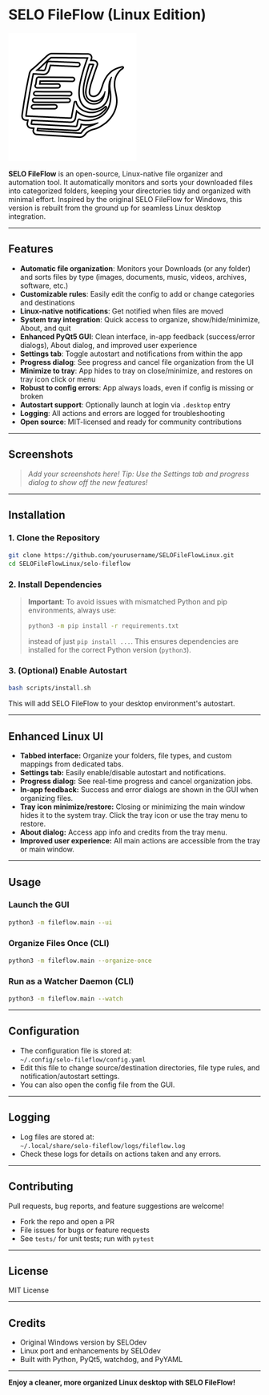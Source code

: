 # SELO FileFlow (Linux Edition)

![SELO FileFlow Logo](fileflow/data/icons/fileflow.png)

**SELO FileFlow** is an open-source, Linux-native file organizer and automation tool. It automatically monitors and sorts your downloaded files into categorized folders, keeping your directories tidy and organized with minimal effort. Inspired by the original SELO FileFlow for Windows, this version is rebuilt from the ground up for seamless Linux desktop integration.

---

## Features

- **Automatic file organization**: Monitors your Downloads (or any folder) and sorts files by type (images, documents, music, videos, archives, software, etc.)
- **Customizable rules**: Easily edit the config to add or change categories and destinations
- **Linux-native notifications**: Get notified when files are moved
- **System tray integration**: Quick access to organize, show/hide/minimize, About, and quit
- **Enhanced PyQt5 GUI**: Clean interface, in-app feedback (success/error dialogs), About dialog, and improved user experience
- **Settings tab**: Toggle autostart and notifications from within the app
- **Progress dialog**: See progress and cancel file organization from the UI
- **Minimize to tray**: App hides to tray on close/minimize, and restores on tray icon click or menu
- **Robust to config errors**: App always loads, even if config is missing or broken
- **Autostart support**: Optionally launch at login via `.desktop` entry
- **Logging**: All actions and errors are logged for troubleshooting
- **Open source**: MIT-licensed and ready for community contributions

---

## Screenshots

> _Add your screenshots here!_
> _Tip: Use the Settings tab and progress dialog to show off the new features!_

---

## Installation

### 1. Clone the Repository
```bash
git clone https://github.com/yourusername/SELOFileFlowLinux.git
cd SELOFileFlowLinux/selo-fileflow
```

### 2. Install Dependencies

> **Important:** To avoid issues with mismatched Python and pip environments, always use:
> ```bash
> python3 -m pip install -r requirements.txt
> ```
> instead of just `pip install ...`. This ensures dependencies are installed for the correct Python version (`python3`).

### 3. (Optional) Enable Autostart
```bash
bash scripts/install.sh
```
This will add SELO FileFlow to your desktop environment's autostart.

---

## Enhanced Linux UI

- **Tabbed interface:** Organize your folders, file types, and custom mappings from dedicated tabs.
- **Settings tab:** Easily enable/disable autostart and notifications.
- **Progress dialog:** See real-time progress and cancel organization jobs.
- **In-app feedback:** Success and error dialogs are shown in the GUI when organizing files.
- **Tray icon minimize/restore:** Closing or minimizing the main window hides it to the system tray. Click the tray icon or use the tray menu to restore.
- **About dialog:** Access app info and credits from the tray menu.
- **Improved user experience:** All main actions are accessible from the tray or main window.

---

## Usage

### Launch the GUI
```bash
python3 -m fileflow.main --ui
```

### Organize Files Once (CLI)
```bash
python3 -m fileflow.main --organize-once
```

### Run as a Watcher Daemon (CLI)
```bash
python3 -m fileflow.main --watch
```

---

## Configuration

- The configuration file is stored at:  
  `~/.config/selo-fileflow/config.yaml`
- Edit this file to change source/destination directories, file type rules, and notification/autostart settings.
- You can also open the config file from the GUI.

---

## Logging

- Log files are stored at:  
  `~/.local/share/selo-fileflow/logs/fileflow.log`
- Check these logs for details on actions taken and any errors.

---

## Contributing

Pull requests, bug reports, and feature suggestions are welcome!
- Fork the repo and open a PR
- File issues for bugs or feature requests
- See `tests/` for unit tests; run with `pytest`

---

## License

MIT License

---

## Credits

- Original Windows version by SELOdev
- Linux port and enhancements by SELOdev
- Built with Python, PyQt5, watchdog, and PyYAML

---

**Enjoy a cleaner, more organized Linux desktop with SELO FileFlow!**
